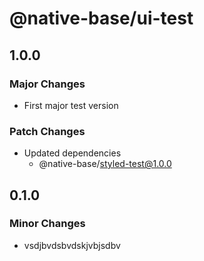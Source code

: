 # @native-base/ui-test

## 1.0.0

### Major Changes

- First major test version

### Patch Changes

- Updated dependencies
  - @native-base/styled-test@1.0.0

## 0.1.0

### Minor Changes

- vsdjbvdsbvdskjvbjsdbv
